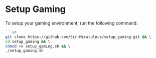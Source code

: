# Setup Gaming

To setup your gaming environment, run the following command:

```markdown
```sh
git clone https://github.com/Sir-Miraculous/setup_gaming.git && \
cd setup_gaming && \
chmod +x setup_gaming.sh && \
./setup_gaming.sh
